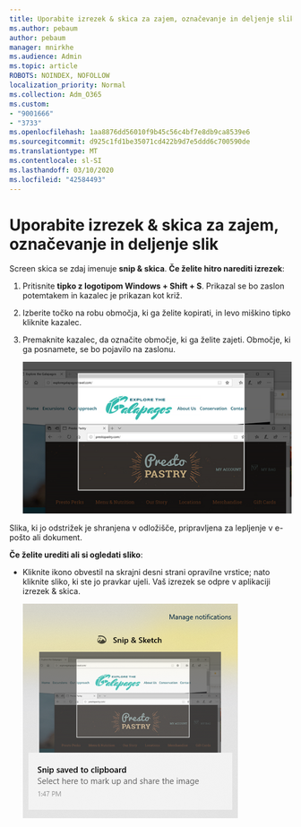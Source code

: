 ```yaml
---
title: Uporabite izrezek & skica za zajem, označevanje in deljenje slik
ms.author: pebaum
author: pebaum
manager: mnirkhe
ms.audience: Admin
ms.topic: article
ROBOTS: NOINDEX, NOFOLLOW
localization_priority: Normal
ms.collection: Adm_O365
ms.custom:
- "9001666"
- "3733"
ms.openlocfilehash: 1aa8876dd56010f9b45c56c4bf7e8db9ca8539e6
ms.sourcegitcommit: d925c1fd1be35071cd422b9d7e5ddd6c700590de
ms.translationtype: MT
ms.contentlocale: sl-SI
ms.lasthandoff: 03/10/2020
ms.locfileid: "42584493"
---
```

# <a name="use-snip--sketch-to-capture-mark-up-and-share-images"></a>Uporabite izrezek & skica za zajem, označevanje in deljenje slik

Screen skica se zdaj imenuje **snip & skica**. **Če želite hitro narediti izrezek**:

1. Pritisnite **tipko z logotipom Windows + Shift + S**. Prikazal se bo zaslon potemtakem in kazalec je prikazan kot križ. 

2. Izberite točko na robu območja, ki ga želite kopirati, in levo miškino tipko kliknite kazalec. 

3. Premaknite kazalec, da označite območje, ki ga želite zajeti. Območje, ki ga posnamete, se bo pojavilo na zaslonu.

   ![Slika označene izbire](media/snipone.png)

Slika, ki jo odstrižek je shranjena v odložišče, pripravljena za lepljenje v e-pošto ali dokument. 

**Če želite urediti ali si ogledati sliko**: 

- Kliknite ikono obvestil na skrajni desni strani opravilne vrstice; nato kliknite sliko, ki ste jo pravkar ujeli. Vaš izrezek se odpre v aplikaciji izrezek & skica.

   ![Slika prikaza slike v aplikaciji za izrezovanje](media/sniptwo.png)
